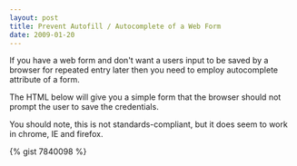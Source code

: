 ```yaml
---
layout: post
title: Prevent Autofill / Autocomplete of a Web Form
date: 2009-01-20
---
```


If you have a web form and don't want a users input to be saved by a browser for repeated entry later then you need to employ autocomplete attribute of a form.

The HTML below will give you a simple form that the browser should not prompt the user to save the credentials.

You should note, this is not standards-compliant, but it does seem to work in chrome, IE and firefox.

{% gist 7840098 %}
